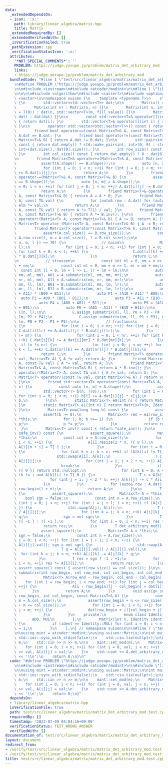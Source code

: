```yaml
---
data:
  _extendedDependsOn:
  - icon: ':x:'
    path: library/linear_algebra/matrix.hpp
    title: Matrix
  _extendedRequiredBy: []
  _extendedVerifiedWith: []
  _isVerificationFailed: true
  _pathExtension: cpp
  _verificationStatusIcon: ':x:'
  attributes:
    '*NOT_SPECIAL_COMMENTS*': ''
    PROBLEM: https://judge.yosupo.jp/problem/matrix_det_arbitrary_mod
    links:
    - https://judge.yosupo.jp/problem/matrix_det_arbitrary_mod
  bundledCode: "#line 1 \"test/src/linear_algebra/matrix/matrix_det_arbitrary_mod.test.cpp\"\
    \n#define PROBLEM \"https://judge.yosupo.jp/problem/matrix_det_arbitrary_mod\"\
    \n\n#include <iostream>\n#include <atcoder/modint>\n\n#line 1 \"library/linear_algebra/matrix.hpp\"\
    \n\n\n\n#include <algorithm>\n#include <cassert>\n#include <optional>\n#include\
    \ <vector>\n\nnamespace suisen {\n    template <typename T>\n    struct Matrix\
    \ {\n        std::vector<std::vector<T>> dat;\n\n        Matrix() = default;\n\
    \        Matrix(int n) : Matrix(n, n) {}\n        Matrix(int n, int m, T fill_value\
    \ = T(0)) : dat(n, std::vector<T>(m, fill_value)) {}\n        Matrix(const std::vector<std::vector<T>>&\
    \ dat) : dat(dat) {}\n\n        const std::vector<T>& operator[](int i) const\
    \ { return dat[i]; }\n        std::vector<T>& operator[](int i) { return dat[i];\
    \ }\n\n        operator std::vector<std::vector<T>>() const { return dat; }\n\n\
    \        friend bool operator==(const Matrix<T>& A, const Matrix<T>& B) { return\
    \ A.dat == B.dat; }\n        friend bool operator!=(const Matrix<T>& A, const\
    \ Matrix<T>& B) { return A.dat != B.dat; }\n\n        std::pair<int, int> shape()\
    \ const { return dat.empty() ? std::make_pair<int, int>(0, 0) : std::make_pair<int,\
    \ int>(dat.size(), dat[0].size()); }\n        int row_size() const { return dat.size();\
    \ }\n        int col_size() const { return dat.empty() ? 0 : dat[0].size(); }\n\
    \n        friend Matrix<T>& operator+=(Matrix<T>& A, const Matrix<T>& B) {\n \
    \           assert(A.shape() == B.shape());\n            auto [n, m] = A.shape();\n\
    \            for (int i = 0; i < n; ++i) for (int j = 0; j < m; ++j) A.dat[i][j]\
    \ += B.dat[i][j];\n            return A;\n        }\n        friend Matrix<T>&\
    \ operator-=(Matrix<T>& A, const Matrix<T>& B) {\n            assert(A.shape()\
    \ == B.shape());\n            auto [n, m] = A.shape();\n            for (int i\
    \ = 0; i < n; ++i) for (int j = 0; j < m; ++j) A.dat[i][j] -= B.dat[i][j];\n \
    \           return A;\n        }\n        friend Matrix<T>& operator*=(Matrix<T>&\
    \ A, const Matrix<T>& B) { return A = A * B; }\n        friend Matrix<T>& operator*=(Matrix<T>&\
    \ A, const T& val) {\n            for (auto& row : A.dat) for (auto& elm : row)\
    \ elm *= val;\n            return A;\n        }\n        friend Matrix<T>& operator/=(Matrix<T>&\
    \ A, const T& val) { return A *= T(1) / val; }\n        friend Matrix<T>& operator/=(Matrix<T>&\
    \ A, const Matrix<T>& B) { return A *= B.inv(); }\n\n        friend Matrix<T>\
    \ operator+(Matrix<T> A, const Matrix<T>& B) { A += B; return A; }\n        friend\
    \ Matrix<T> operator-(Matrix<T> A, const Matrix<T>& B) { A -= B; return A; }\n\
    \        friend Matrix<T> operator*(const Matrix<T>& A, const Matrix<T>& B) {\n\
    \            assert(A.col_size() == B.row_size());\n            const int n =\
    \ A.row_size(), m = A.col_size(), l = B.col_size();\n\n            if (std::min({\
    \ n, m, l }) <= 70) {\n                // naive\n                Matrix<T> C(n,\
    \ l);\n                for (int i = 0; i < n; ++i) for (int j = 0; j < m; ++j)\
    \ for (int k = 0; k < l; ++k) {\n                    C.dat[i][k] += A.dat[i][j]\
    \ * B.dat[j][k];\n                }\n                return C;\n            }\n\
    \n            // strassen\n            const int nl = 0, nm = n >> 1, nr = nm\
    \ + nm;\n            const int ml = 0, mm = m >> 1, mr = mm + mm;\n          \
    \  const int ll = 0, lm = l >> 1, lr = lm + lm;\n\n            auto A00 = A.submatrix(nl,\
    \ nm, ml, mm), A01 = A.submatrix(nl, nm, mm, mr);\n            auto A10 = A.submatrix(nm,\
    \ nr, ml, mm), A11 = A.submatrix(nm, nr, mm, mr);\n\n            auto B00 = B.submatrix(ml,\
    \ mm, ll, lm), B01 = B.submatrix(ml, mm, lm, lr);\n            auto B10 = B.submatrix(mm,\
    \ mr, ll, lm), B11 = B.submatrix(mm, mr, lm, lr);\n\n            auto P0 = (A00\
    \ + A11) * (B00 + B11);\n            auto P1 = (A10 + A11) * B00;\n          \
    \  auto P2 = A00 * (B01 - B11);\n            auto P3 = A11 * (B10 - B00);\n  \
    \          auto P4 = (A00 + A01) * B11;\n            auto P5 = (A10 - A00) * (B00\
    \ + B01);\n            auto P6 = (A01 - A11) * (B10 + B11);\n\n            Matrix<T>\
    \ C(n, l);\n\n            C.assign_submatrix(nl, ll, P0 + P3 - P4 + P6), C.assign_submatrix(nl,\
    \ lm, P2 + P4);\n            C.assign_submatrix(nm, ll, P1 + P3), C.assign_submatrix(nm,\
    \ lm, P0 + P2 - P1 + P5);\n\n            // fractions\n            if (l != lr)\
    \ {\n                for (int i = 0; i < nr; ++i) for (int j = 0; j < mr; ++j)\
    \ C.dat[i][lr] += A.dat[i][j] * B.dat[j][lr];\n            }\n            if (m\
    \ != mr) {\n                for (int i = 0; i < nr; ++i) for (int k = 0; k < l;\
    \ ++k) C.dat[i][k] += A.dat[i][mr] * B.dat[mr][k];\n            }\n          \
    \  if (n != nr) {\n                for (int j = 0; j < m; ++j) for (int k = 0;\
    \ k < l; ++k) C.dat[nr][k] += A.dat[nr][j] * B.dat[j][k];\n            }\n\n \
    \           return C;\n        }\n        friend Matrix<T> operator*(const T&\
    \ val, Matrix<T> A) { A *= val; return A; }\n        friend Matrix<T> operator*(Matrix<T>\
    \ A, const T& val) { A *= val; return A; }\n        friend Matrix<T> operator/(const\
    \ Matrix<T>& A, const Matrix<T>& B) { return A * B.inv(); }\n        friend Matrix<T>\
    \ operator/(Matrix<T> A, const T& val) { A /= val; return A; }\n        friend\
    \ Matrix<T> operator/(const T& val, const Matrix<T>& A) { return val * A.inv();\
    \ }\n\n        friend std::vector<T> operator*(const Matrix<T>& A, const std::vector<T>&\
    \ x) {\n            const auto [n, m] = A.shape();\n            assert(m == int(x.size()));\n\
    \            std::vector<T> b(n, T(0));\n            for (int i = 0; i < n; ++i)\
    \ for (int j = 0; j < m; ++j) b[i] += A.dat[i][j] * x[j];\n            return\
    \ b;\n        }\n\n        static Matrix<T> e0(int n) { return Matrix<T>(n, Identity::ADD);\
    \ }\n        static Matrix<T> e1(int n) { return Matrix<T>(n, Identity::MUL);\
    \ }\n\n        Matrix<T> pow(long long b) const {\n            assert_square();\n\
    \            assert(b >= 0);\n            Matrix<T> res = e1(row_size()), p =\
    \ *this;\n            for (; b; b >>= 1) {\n                if (b & 1) res *=\
    \ p;\n                p *= p;\n            }\n            return res;\n      \
    \  }\n        Matrix<T> inv() const { return *safe_inv(); }\n\n        std::optional<Matrix<T>>\
    \ safe_inv() const {\n            assert_square();\n            Matrix<T> A =\
    \ *this;\n            const int n = A.row_size();\n            for (int i = 0;\
    \ i < n; ++i) {\n                A[i].resize(2 * n, T{ 0 });\n               \
    \ A[i][n + i] = T{ 1 };\n            }\n            for (int i = 0; i < n; ++i)\
    \ {\n                for (int k = i; k < n; ++k) if (A[k][i] != T{ 0 }) {\n  \
    \                  std::swap(A[i], A[k]);\n                    T c = T{ 1 } /\
    \ A[i][i];\n                    for (int j = i; j < 2 * n; ++j) A[i][j] *= c;\n\
    \                    break;\n                }\n                if (A[i][i] ==\
    \ T{ 0 }) return std::nullopt;\n                for (int k = 0; k < n; ++k) if\
    \ (k != i and A[k][i] != T{ 0 }) {\n                    T c = A[k][i];\n     \
    \               for (int j = i; j < 2 * n; ++j) A[k][j] -= c * A[i][j];\n    \
    \            }\n            }\n            for (auto& row : A.dat) row.erase(row.begin(),\
    \ row.begin() + n);\n            return A;\n        }\n\n        T det() const\
    \ {\n            assert_square();\n            Matrix<T> A = *this;\n        \
    \    bool sgn = false;\n            const int n = A.row_size();\n            for\
    \ (int j = 0; j < n; ++j) for (int i = j + 1; i < n; ++i) if (A[i][j] != T{ 0\
    \ }) {\n                std::swap(A[j], A[i]);\n                T q = A[i][j]\
    \ / A[j][j];\n                for (int k = j; k < n; ++k) A[i][k] -= A[j][k] *\
    \ q;\n                sgn = not sgn;\n            }\n            T res = sgn ?\
    \ T{ -1 } : T{ +1 };\n            for (int i = 0; i < n; ++i) res *= A[i][i];\n\
    \            return res;\n        }\n        T det_arbitrary_mod() const {\n \
    \           assert_square();\n            Matrix<T> A = *this;\n            bool\
    \ sgn = false;\n            const int n = A.row_size();\n            for (int\
    \ j = 0; j < n; ++j) for (int i = j + 1; i < n; ++i) {\n                for (;\
    \ A[i][j].val(); sgn = not sgn) {\n                    std::swap(A[j], A[i]);\n\
    \                    T q = A[i][j].val() / A[j][j].val();\n                  \
    \  for (int k = j; k < n; ++k) A[i][k] -= A[j][k] * q;\n                }\n  \
    \          }\n            T res = sgn ? -1 : +1;\n            for (int i = 0;\
    \ i < n; ++i) res *= A[i][i];\n            return res;\n        }\n        void\
    \ assert_square() const { assert(row_size() == col_size()); }\n\n        Matrix<T>\
    \ submatrix(int row_begin, int row_end, int col_begin, int col_end) const {\n\
    \            Matrix<T> A(row_end - row_begin, col_end - col_begin);\n        \
    \    for (int i = row_begin; i < row_end; ++i) for (int j = col_begin; j < col_end;\
    \ ++j) {\n                A[i - row_begin][j - col_begin] = dat[i][j];\n     \
    \       }\n            return A;\n        }\n        void assign_submatrix(int\
    \ row_begin, int col_begin, const Matrix<T>& A) {\n            const int n = A.row_size(),\
    \ m = A.col_size();\n            assert(row_begin + n <= row_size() and col_begin\
    \ + m <= col_size());\n            for (int i = 0; i < n; ++i) for (int j = 0;\
    \ j < m; ++j) {\n                dat[row_begin + i][col_begin + j] = A[i][j];\n\
    \            }\n        }\n    private:\n        enum class Identity {\n     \
    \       ADD, MUL\n        };\n        Matrix(int n, Identity ident) : Matrix<T>::Matrix(n)\
    \ {\n            if (ident == Identity::MUL) for (int i = 0; i < n; ++i) dat[i][i]\
    \ = 1;\n        }\n    };\n} // namespace suisen\n\n\n#line 7 \"test/src/linear_algebra/matrix/matrix_det_arbitrary_mod.test.cpp\"\
    \n\nusing mint = atcoder::modint;\nusing suisen::Matrix;\n\nint main() {\n   \
    \ std::ios::sync_with_stdio(false);\n    std::cin.tie(nullptr);\n\n    int n,\
    \ m;\n    std::cin >> n >> m;\n\n    mint::set_mod(m);\n    Matrix<mint> A(n);\n\
    \    for (int i = 0; i < n; ++i) for (int j = 0, val; j < n; ++j) {\n        std::cin\
    \ >> val, A[i][j] = val;\n    }\n    std::cout << A.det_arbitrary_mod().val()\
    \ << '\\n';\n    return 0;\n}\n"
  code: "#define PROBLEM \"https://judge.yosupo.jp/problem/matrix_det_arbitrary_mod\"\
    \n\n#include <iostream>\n#include <atcoder/modint>\n\n#include \"library/linear_algebra/matrix.hpp\"\
    \n\nusing mint = atcoder::modint;\nusing suisen::Matrix;\n\nint main() {\n   \
    \ std::ios::sync_with_stdio(false);\n    std::cin.tie(nullptr);\n\n    int n,\
    \ m;\n    std::cin >> n >> m;\n\n    mint::set_mod(m);\n    Matrix<mint> A(n);\n\
    \    for (int i = 0; i < n; ++i) for (int j = 0, val; j < n; ++j) {\n        std::cin\
    \ >> val, A[i][j] = val;\n    }\n    std::cout << A.det_arbitrary_mod().val()\
    \ << '\\n';\n    return 0;\n}"
  dependsOn:
  - library/linear_algebra/matrix.hpp
  isVerificationFile: true
  path: test/src/linear_algebra/matrix/matrix_det_arbitrary_mod.test.cpp
  requiredBy: []
  timestamp: '2023-07-09 04:04:16+09:00'
  verificationStatus: TEST_WRONG_ANSWER
  verifiedWith: []
documentation_of: test/src/linear_algebra/matrix/matrix_det_arbitrary_mod.test.cpp
layout: document
redirect_from:
- /verify/test/src/linear_algebra/matrix/matrix_det_arbitrary_mod.test.cpp
- /verify/test/src/linear_algebra/matrix/matrix_det_arbitrary_mod.test.cpp.html
title: test/src/linear_algebra/matrix/matrix_det_arbitrary_mod.test.cpp
---
```


